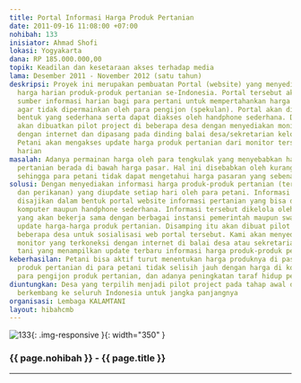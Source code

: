 ```yaml
---
title: Portal Informasi Harga Produk Pertanian
date: 2011-09-16 11:08:00 +07:00
nohibah: 133
inisiator: Ahmad Shofi
lokasi: Yogyakarta
dana: RP 185.000.000,00
topik: Keadilan dan kesetaraan akses terhadap media
lama: Desember 2011 - November 2012 (satu tahun)
deskripsi: Proyek ini merupakan pembuatan Portal (website) yang menyediakan informasi
  harga harian produk-produk pertanian se-Indonesia. Portal tersebut akan menjadi
  sumber informasi harian bagi para pertani untuk mempertahankan harga produk-produknya
  agar tidak dipermainkan oleh para pengijon (spekulan). Portal akan disajikan dalam
  bentuk yang sederhana serta dapat diakses oleh handphone sederhana. Disamping itu
  akan dibuatkan pilot project di beberapa desa dengan menyediakan monitor yang terkoneksi
  dengan internet dan dipasang pada dinding balai desa/sekretarian kelompok tani.
  Petani akan mengakses update harga produk pertanian dari monitor tersebut secara
  harian
masalah: Adanya permainan harga oleh para tengkulak yang menyebabkan harga produk
  pertanian berada di bawah harga pasar. Hal ini disebabkan oleh kurangnya akes informasi
  sehingga para petani tidak dapat mengetahui harga pasaran yang sebenarnya
solusi: Dengan menyediakan informasi harga produk-produk pertanian (termasuk peternakan
  dan perikanan) yang diupdate setiap hari oleh para petani. Informasi tersebut akan
  disajikan dalam bentuk portal website informasi pertanian yang bisa diakses melalui
  komputer maupun handphone sederhana. Informasi tersebut dikelola oleh tim manajemen
  yang akan bekerja sama dengan berbagai instansi pemerintah maupun swasta untuk mendapatkan
  update harga-harga produk pertanian. Disamping itu akan dibuat pilot project di
  beberapa desa untuk sosialisasi web portal tersebut. Kami akan menyediakan layar
  monitor yang terkoneksi dengan internet di balai desa atau sekretariat kelompok
  tani yang menampilkan update terbaru informasi harga produk-produk pertanian
keberhasilan: Petani bisa aktif turut menentukan harga produknya di pasaran, harga
  produk pertanian di para petani tidak selisih jauh dengan harga di kota, berkurangnya
  para pengijon produk pertanian, dan adanya peningkatan taraf hidup petani
diuntungkan: Desa yang terpilih menjadi pilot project pada tahap awal dan akan teru
  berkembang ke seluruh Indonesia untuk jangka panjangnya
organisasi: Lembaga KALAMTANI
layout: hibahcmb
---
```


![133](/static/img/hibahcmb/133.png){: .img-responsive }{: width="350" }

### {{ page.nohibah }} - {{ page.title }}

---
